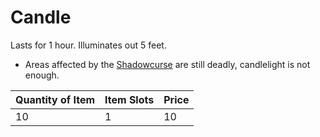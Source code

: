 # Candle

Lasts for 1 hour. Illuminates out 5 feet.

- Areas affected by the [Shadowcurse](../../../Game%20Procedures/Hazards/Shadowcurse.md) are still deadly, candlelight is not enough.

| Quantity of Item | Item Slots | Price |
| ---------------- | ---------- | ----- |
| 10               | 1          | 10    |
